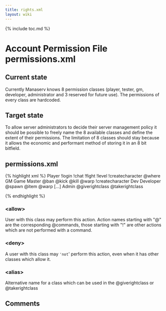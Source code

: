```yaml
---
title: rights.xml
layout: wiki
---
```

{% include toc.md %}
#  Account Permission File permissions.xml

##  Current state
Currently Manaserv knows 8 permission classes (player, tester, gm, developer, administrator and 3 reserved for future use). The permissions of every class are hardcoded.

##  Target state
To allow server administrators to decide their server management policy it should be possible to freely name the 8 available classes and define the extent of their permissions. The limitation of 8 classes should stay because it allows the economic and performant method of storing it in an 8 bit bitfield.

##  permissions.xml
{% highlight xml %}
<permissions>
 <class level="1">
  <alias>Player</alias>
  <allow>!login</allow>
  <allow>!chat</allow>
  <allow>!fight</allow>
  <allow>!level</allow>
  <allow>!createcharacter</allow>
  <allow>@where</allow>
 </class>
 <class level="2">
  <alias>GM</alias>
  <alias>Game Master</alias>
  <allow>@ban</allow>
  <allow>@kick</allow>
  <allow>@kill</allow>
  <allow>@warp</allow>
  <deny>!createcharacter</deny>
 </class>
 <class level="3">
  <alias>Dev</alias>
  <alias>Developer</alias>
  <allow>@spawn</allow>
  <allow>@item</allow>
  <allow>@warp</allow>
 </class>
[...]
 <class level="8">
  <alias>Admin</alias>
  <allow>@giverightclass</allow>
  <allow>@takerightclass</allow>
 </class>
</permissions>

{% endhighlight %}

###  &lt;allow&gt;
User with this class may perform this action. Action names starting with "@" are the corresponding @commands, those starting with "!" are other actions which are not performed with a command.

###  &lt;deny&gt;
A user with this class may `'not`' perform this action, even when it has other classes which allow it.

###  &lt;alias&gt;
Alternative name for a class which can be used in the @giverightclass or @takerightclass

##  Comments

